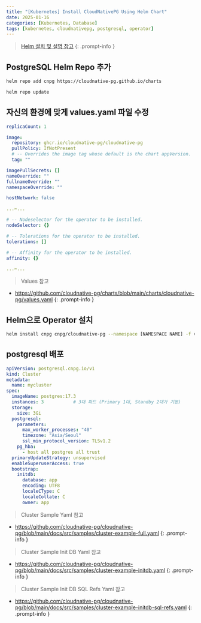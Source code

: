 ```yaml
---
title: "[Kubernetes] Install CloudNativePG Using Helm Chart"
date: 2025-01-16
categories: [Kubernetes, Database]
tags: [kubernetes, cloudnativepg, postgresql, operator]
---
```


> [Helm 설치 및 설명 참고](https://kyungryeol-yoon.github.io/posts/kubernetes-helm/)
{: .prompt-info }

## PostgreSQL Helm Repo 추가

```bash
helm repo add cnpg https://cloudnative-pg.github.io/charts
```

```bash
helm repo update
```

## 자신의 환경에 맞게 values.yaml 파일 수정

```yaml
replicaCount: 1

image:
  repository: ghcr.io/cloudnative-pg/cloudnative-pg
  pullPolicy: IfNotPresent
  # -- Overrides the image tag whose default is the chart appVersion.
  tag: ""

imagePullSecrets: []
nameOverride: ""
fullnameOverride: ""
namespaceOverride: ""

hostNetwork: false

...✂...

# -- Nodeselector for the operator to be installed.
nodeSelector: {}

# -- Tolerations for the operator to be installed.
tolerations: []

# -- Affinity for the operator to be installed.
affinity: {}

...✂...

```

> Values 참고
- <https://github.com/cloudnative-pg/charts/blob/main/charts/cloudnative-pg/values.yaml>
{: .prompt-info }

## Helm으로 Operator 설치

```bash
helm install cnpg cnpg/cloudnative-pg --namespace [NAMESPACE NAME] -f values.yaml
```

## postgresql 배포

```yaml
apiVersion: postgresql.cnpg.io/v1
kind: Cluster
metadata:
  name: mycluster
spec:
  imageName: postgres:17.3
  instances: 3           # 3대 파드 (Primary 1대, Standby 2대가 기본)
  storage:      
    size: 3Gi         
  postgresql:
    parameters:
      max_worker_processes: "40"
      timezone: "Asia/Seoul"
      ssl_min_protocol_version: TLSv1.2
    pg_hba:
      - host all postgres all trust
  primaryUpdateStrategy: unsupervised
  enableSuperuserAccess: true
  bootstrap:
    initdb:
      database: app
      encoding: UTF8
      localeCType: C
      localeCollate: C
      owner: app
```

> Cluster Sample Yaml 참고
- <https://github.com/cloudnative-pg/cloudnative-pg/blob/main/docs/src/samples/cluster-example-full.yaml>
{: .prompt-info }

> Cluster Sample Init DB Yaml 참고
- <https://github.com/cloudnative-pg/cloudnative-pg/blob/main/docs/src/samples/cluster-example-initdb.yaml>
{: .prompt-info }

> Cluster Sample Init DB SQL Refs Yaml 참고
- <https://github.com/cloudnative-pg/cloudnative-pg/blob/main/docs/src/samples/cluster-example-initdb-sql-refs.yaml>
{: .prompt-info }